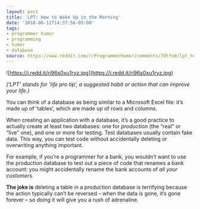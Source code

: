 ```yaml
---
layout: post
title: 'LPT: How to Wake Up in the Morning'
date: '2018-06-11T14:37:56-05:00'
tags:
- programmer humor
- programming
- humor
- database
source: https://www.reddit.com/r/ProgrammerHumor/comments/7dtfod/lpt_how_to_wake_up_in_the_morning/
---
```

![https://i.redd.it/ri96s0xu1ryz.jpg](https://i.redd.it/ri96s0xu1ryz.jpg)

_(‘LPT’ stands for 'life pro tip’, a suggested habit or action that can improve your life.)_

You can think of a database as being similar to a Microsoft Excel file: it’s made up of 'tables’, which are made up of rows and columns.

When creating an application with a database, it’s a good practice to actually create at least two databases: one for _production_ (the “real” or “live” one), and one or more for testing. Test databases usually contain fake data. This way, you can test code without accidentally deleting or overwriting anything important.

For example, if you’re a programmer for a bank, you wouldn’t want to use the production database to test out a piece of code that renames a bank account: you might accidentally rename the bank accounts of _all your customers_.

**The joke is** deleting a table in a production database is terrifying because the action typically can’t be reversed – when the data is gone, it’s gone forever – so doing it will give you a rush of adrenaline.